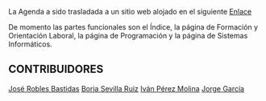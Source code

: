 La Agenda a sido trasladada a un sitio web alojado en el siguiente [Enlace](https://deepjose.com/)

De momento las partes funcionales son el Índice, la página de Formación y Orientación Laboral, la página de Programación y la página de Sistemas Informáticos.

## CONTRIBUIDORES

[José Robles Bastidas](https://github.com/Jose-Robles)
[Borja Sevilla Ruiz](https://github.com/bsevrui)
[Iván Pérez Molina](https://github.com/ivanperezmolina)
[Jorge García](https://github.com/jorgegarcia1996)
